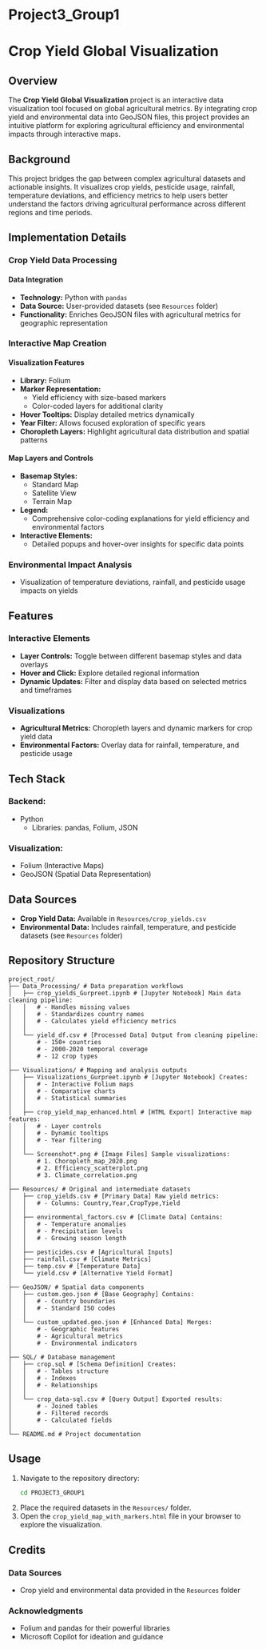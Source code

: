 # Project3_Group1
# **Crop Yield Global Visualization**

## **Overview**
The **Crop Yield Global Visualization** project is an interactive data visualization tool focused on global agricultural metrics. By integrating crop yield and environmental data into GeoJSON files, this project provides an intuitive platform for exploring agricultural efficiency and environmental impacts through interactive maps.

## **Background**
This project bridges the gap between complex agricultural datasets and actionable insights. It visualizes crop yields, pesticide usage, rainfall, temperature deviations, and efficiency metrics to help users better understand the factors driving agricultural performance across different regions and time periods.

## **Implementation Details**

### **Crop Yield Data Processing**
#### **Data Integration**
* **Technology:** Python with `pandas`
* **Data Source:** User-provided datasets (see `Resources` folder)
* **Functionality:** Enriches GeoJSON files with agricultural metrics for geographic representation

### **Interactive Map Creation**
#### **Visualization Features**
* **Library:** Folium
* **Marker Representation:**
   * Yield efficiency with size-based markers
   * Color-coded layers for additional clarity
* **Hover Tooltips:** Display detailed metrics dynamically
* **Year Filter:** Allows focused exploration of specific years
* **Choropleth Layers:** Highlight agricultural data distribution and spatial patterns

#### **Map Layers and Controls**
* **Basemap Styles:**
   * Standard Map
   * Satellite View
   * Terrain Map
* **Legend:**
   * Comprehensive color-coding explanations for yield efficiency and environmental factors
* **Interactive Elements:**
   * Detailed popups and hover-over insights for specific data points

### **Environmental Impact Analysis**
* Visualization of temperature deviations, rainfall, and pesticide usage impacts on yields

## **Features**

### **Interactive Elements**
* **Layer Controls:** Toggle between different basemap styles and data overlays
* **Hover and Click:** Explore detailed regional information
* **Dynamic Updates:** Filter and display data based on selected metrics and timeframes

### **Visualizations**
* **Agricultural Metrics:** Choropleth layers and dynamic markers for crop yield data
* **Environmental Factors:** Overlay data for rainfall, temperature, and pesticide usage

## **Tech Stack**

### **Backend:**
* Python
   * Libraries: pandas, Folium, JSON

### **Visualization:**
* Folium (Interactive Maps)
* GeoJSON (Spatial Data Representation)

## **Data Sources**
* **Crop Yield Data:** Available in `Resources/crop_yields.csv`
* **Environmental Data:** Includes rainfall, temperature, and pesticide datasets (see `Resources` folder)

## **Repository Structure**

```
project_root/
├── Data_Processing/ # Data preparation workflows
│   ├── crop_yields_Gurpreet.ipynb # [Jupyter Notebook] Main data cleaning pipeline:
│   │   # - Handles missing values
│   │   # - Standardizes country names
│   │   # - Calculates yield efficiency metrics
│   │
│   └── yield_df.csv # [Processed Data] Output from cleaning pipeline:
│       # - 150+ countries
│       # - 2000-2020 temporal coverage
│       # - 12 crop types
│
├── Visualizations/ # Mapping and analysis outputs
│   ├── Visualizations_Gurpreet.ipynb # [Jupyter Notebook] Creates:
│   │   # - Interactive Folium maps
│   │   # - Comparative charts
│   │   # - Statistical summaries
│   │
│   ├── crop_yield_map_enhanced.html # [HTML Export] Interactive map features:
│   │   # - Layer controls
│   │   # - Dynamic tooltips
│   │   # - Year filtering
│   │
│   └── Screenshot*.png # [Image Files] Sample visualizations:
│       # 1. Choropleth_map_2020.png
│       # 2. Efficiency_scatterplot.png
│       # 3. Climate_correlation.png
│
├── Resources/ # Original and intermediate datasets
│   ├── crop_yields.csv # [Primary Data] Raw yield metrics:
│   │   # - Columns: Country,Year,CropType,Yield
│   │
│   ├── environmental_factors.csv # [Climate Data] Contains:
│   │   # - Temperature anomalies
│   │   # - Precipitation levels
│   │   # - Growing season length
│   │
│   ├── pesticides.csv # [Agricultural Inputs]
│   ├── rainfall.csv # [Climate Metrics]
│   ├── temp.csv # [Temperature Data]
│   └── yield.csv # [Alternative Yield Format]
│
├── GeoJSON/ # Spatial data components
│   ├── custom.geo.json # [Base Geography] Contains:
│   │   # - Country boundaries
│   │   # - Standard ISO codes
│   │
│   └── custom_updated.geo.json # [Enhanced Data] Merges:
│       # - Geographic features
│       # - Agricultural metrics
│       # - Environmental indicators
│
├── SQL/ # Database management
│   ├── crop.sql # [Schema Definition] Creates:
│   │   # - Tables structure
│   │   # - Indexes
│   │   # - Relationships
│   │
│   └── crop_data-sql.csv # [Query Output] Exported results:
│       # - Joined tables
│       # - Filtered records
│       # - Calculated fields
│
└── README.md # Project documentation
```

## **Usage**
1. Navigate to the repository directory:
   ```bash
   cd PROJECT3_GROUP1
   ```
2. Place the required datasets in the `Resources/` folder.
3. Open the `crop_yield_map_with_markers.html` file in your browser to explore the visualization.

## **Credits**

### **Data Sources**
* Crop yield and environmental data provided in the `Resources` folder

### **Acknowledgments**
* Folium and pandas for their powerful libraries
* Microsoft Copilot for ideation and guidance
